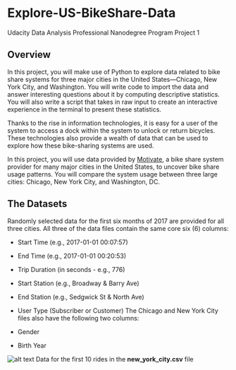 # Explore-US-BikeShare-Data
Udacity Data Analysis Professional Nanodegree Program Project 1
## Overview
In this project, you will make use of Python to explore data related to bike share systems for three major cities in the United States—Chicago, New York City, and Washington. You will write code to import the data and answer interesting questions about it by computing descriptive statistics. You will also write a script that takes in raw input to create an interactive experience in the terminal to present these statistics.

Thanks to the rise in information technologies, it is easy for a user of the system to access a dock within the system to unlock or return bicycles. These technologies also provide a wealth of data that can be used to explore how these bike-sharing systems are used.

In this project, you will use data provided by [Motivate](https://www.motivateco.com/), a bike share system provider for many major cities in the United States, to uncover bike share usage patterns. You will compare the system usage between three large cities: Chicago, New York City, and Washington, DC.
## The Datasets
Randomly selected data for the first six months of 2017 are provided for all three cities. All three of the data files contain the same core six (6) columns:

* Start Time (e.g., 2017-01-01 00:07:57)
* End Time (e.g., 2017-01-01 00:20:53)
* Trip Duration (in seconds - e.g., 776)
* Start Station (e.g., Broadway & Barry Ave)
* End Station (e.g., Sedgwick St & North Ave)
* User Type (Subscriber or Customer)
The Chicago and New York City files also have the following two columns:

* Gender
* Birth Year

![alt text](https://video.udacity-data.com/topher/2018/March/5aa771dc_nyc-data/nyc-data.png)
                                    Data for the first 10 rides in the **new_york_city.csv** file
